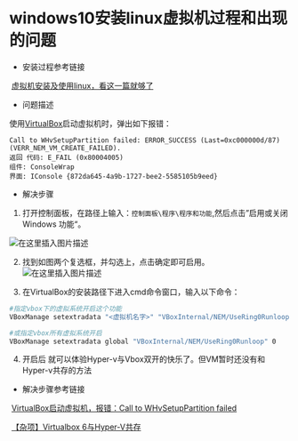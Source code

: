 # windows10安装linux虚拟机过程和出现的问题

- 安装过程参考链接

​	[虚拟机安装及使用linux，看这一篇就够了](http://www.macrozheng.com/#/reference/linux_install)

- 问题描述

使用[VirtualBox](https://so.csdn.net/so/search?q=VirtualBox)启动虚拟机时，弹出如下报错：

```
Call to WHvSetupPartition failed: ERROR_SUCCESS (Last=0xc000000d/87) (VERR_NEM_VM_CREATE_FAILED).
返回 代码: E_FAIL (0x80004005)
组件: ConsoleWrap
界面: IConsole {872da645-4a9b-1727-bee2-5585105b9eed}
```

- 解决步骤

1. 打开控制面板，在路径上输入：`控制面板\程序\程序和功能`,然后点击”启用或关闭 Windows 功能“。

![在这里插入图片描述](C:\Users\zhenhc\Desktop\CS_Blogs\linux\images\169c66dac8717b6cd0e056c8b354e282.png)

2. 找到如图两个复选框，并勾选上，点击确定即可启用。
   ![在这里插入图片描述](C:\Users\zhenhc\Desktop\CS_Blogs\linux\images\5f177f8273f5dd13b9d2a82d767dffe6.png)

3. 在VirtualBox的安装路径下进入cmd命令窗口，输入以下命令：

```bash
#指定vbox下的虚拟系统开启这个功能
VBoxManage setextradata "<虚拟机名字>" "VBoxInternal/NEM/UseRing0Runloop" 0

#或指定vbox所有虚拟系统开启
VBoxManage setextradata global "VBoxInternal/NEM/UseRing0Runloop" 0
```

4. 开启后 就可以体验Hyper-v与Vbox双开的快乐了。但VM暂时还没有和Hyper-v共存的方法

- 解决步骤参考链接

​	[VirtualBox启动虚拟机，报错：Call to WHvSetupPartition failed](https://blog.csdn.net/Jop_qq/article/details/104043422)

​	[【杂项】Virtualbox 6与Hyper-V共存](https://rehtt.com/index.php/archives/225/)